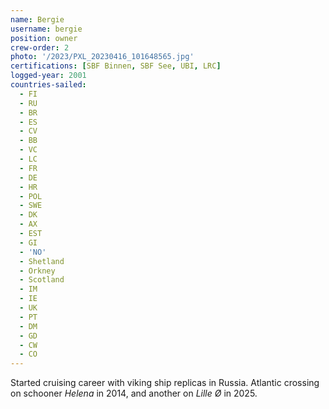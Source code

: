 ```yaml
---
name: Bergie
username: bergie
position: owner
crew-order: 2
photo: '/2023/PXL_20230416_101648565.jpg'
certifications: [SBF Binnen, SBF See, UBI, LRC]
logged-year: 2001
countries-sailed:
  - FI
  - RU
  - BR
  - ES
  - CV
  - BB
  - VC
  - LC
  - FR
  - DE
  - HR
  - POL
  - SWE
  - DK
  - AX
  - EST
  - GI
  - 'NO'
  - Shetland
  - Orkney
  - Scotland
  - IM
  - IE
  - UK
  - PT
  - DM
  - GD
  - CW
  - CO
---
```

Started cruising career with viking ship replicas in Russia.
Atlantic crossing on schooner _Helena_ in 2014, and another on _Lille Ø_ in 2025.
